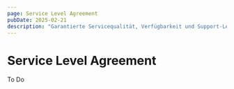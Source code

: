 ```yaml
---
page: Service Level Agreement
pubDate: 2025-02-21
description: "Garantierte Servicequalität, Verfügbarkeit und Support-Leistungen für unsere Dienste und Produkte."
---
```


# Service Level Agreement

To Do
